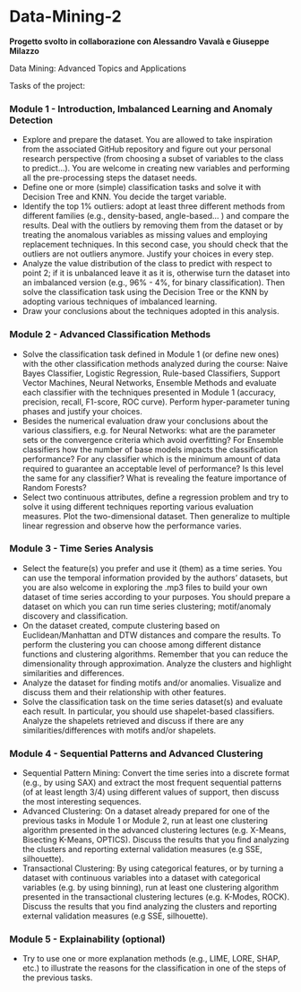 # Data-Mining-2
**Progetto svolto in collaborazione con Alessandro Vavalà e Giuseppe Milazzo**

Data Mining: Advanced Topics and Applications

Tasks of the project:

### Module 1 - Introduction, Imbalanced Learning and Anomaly Detection
- Explore and prepare the dataset. You are allowed to take inspiration from the associated GitHub repository and figure out your personal research perspective (from choosing a subset of variables to the class to predict…). You are welcome in creating new variables and performing all the pre-processing steps the dataset needs.
- Define one or more (simple) classification tasks and solve it with Decision Tree and KNN. You decide the target variable.
- Identify the top 1% outliers: adopt at least three different methods from different families (e.g., density-based, angle-based… ) and compare the results. Deal with the outliers by removing them from the dataset or by treating the anomalous variables as missing values and employing replacement techniques. In this second case, you should check that the outliers are not outliers anymore. Justify your choices in every step.
- Analyze the value distribution of the class to predict with respect to point 2; if it is unbalanced leave it as it is, otherwise turn the dataset into an imbalanced version (e.g., 96% - 4%, for binary classification). Then solve the classification task using the Decision Tree or the KNN by adopting various techniques of imbalanced learning.
- Draw your conclusions about the techniques adopted in this analysis.
### Module 2 - Advanced Classification Methods
- Solve the classification task defined in Module 1 (or define new ones) with the other classification methods analyzed during the course: Naive Bayes Classifier, Logistic Regression, Rule-based Classifiers, Support Vector Machines, Neural Networks, Ensemble Methods and evaluate each classifier with the techniques presented in Module 1 (accuracy, precision, recall, F1-score, ROC curve). Perform hyper-parameter tuning phases and justify your choices.
- Besides the numerical evaluation draw your conclusions about the various classifiers, e.g. for Neural Networks: what are the parameter sets or the convergence criteria which avoid overfitting? For Ensemble classifiers how the number of base models impacts the classification performance? For any classifier which is the minimum amount of data required to guarantee an acceptable level of performance? Is this level the same for any classifier? What is revealing the feature importance of Random Forests?
- Select two continuous attributes, define a regression problem and try to solve it using different techniques reporting various evaluation measures. Plot the two-dimensional dataset. Then generalize to multiple linear regression and observe how the performance varies.
### Module 3 - Time Series Analysis
- Select the feature(s) you prefer and use it (them) as a time series. You can use the temporal information provided by the authors’ datasets, but you are also welcome in exploring the .mp3 files to build your own dataset of time series according to your purposes. You should prepare a dataset on which you can run time series clustering; motif/anomaly discovery and classification.
- On the dataset created, compute clustering based on Euclidean/Manhattan and DTW distances and compare the results. To perform the clustering you can choose among different distance functions and clustering algorithms. Remember that you can reduce the dimensionality through approximation. Analyze the clusters and highlight similarities and differences.
- Analyze the dataset for finding motifs and/or anomalies. Visualize and discuss them and their relationship with other features.
- Solve the classification task on the time series dataset(s) and evaluate each result. In particular, you should use shapelet-based classifiers. Analyze the shapelets retrieved and discuss if there are any similarities/differences with motifs and/or shapelets.
### Module 4 - Sequential Patterns and Advanced Clustering
- Sequential Pattern Mining: Convert the time series into a discrete format (e.g., by using SAX) and extract the most frequent sequential patterns (of at least length 3/4) using different values of support, then discuss the most interesting sequences.
- Advanced Clustering: On a dataset already prepared for one of the previous tasks in Module 1 or Module 2, run at least one clustering algorithm presented in the advanced clustering lectures (e.g. X-Means, Bisecting K-Means, OPTICS). Discuss the results that you find analyzing the clusters and reporting external validation measures (e.g SSE, silhouette).
- Transactional Clustering: By using categorical features, or by turning a dataset with continuous variables into a dataset with categorical variables (e.g. by using binning), run at least one clustering algorithm presented in the transactional clustering lectures (e.g. K-Modes, ROCK). Discuss the results that you find analyzing the clusters and reporting external validation measures (e.g SSE, silhouette).
### Module 5 - Explainability (optional)
- Try to use one or more explanation methods (e.g., LIME, LORE, SHAP, etc.) to illustrate the reasons for the classification in one of the steps of the previous tasks.


